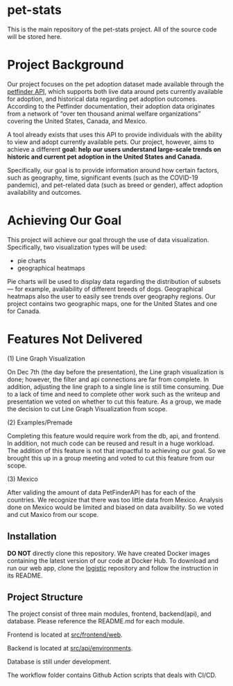 # pet-stats
This is the main repository of the pet-stats project. All of the source code will be stored here.
# Project Background
Our project focuses on the pet adoption dataset made available through the [petfinder API](https://www.petfinder.com/developers/v2/docs/), which supports both live data around pets currently available for adoption, and historical data regarding pet adoption outcomes. According to the Petfinder documentation, their adoption data originates from a network of “over ten thousand animal welfare organizations” covering the United States, Canada, and Mexico. 

A tool already exists that uses this API to provide individuals with the ability to view and adopt currently available pets. Our project, however, aims to achieve a different **goal: help our users understand large-scale trends on historic and current pet adoption in the United States and Canada.** 

Specifically, our goal is to provide information around how certain factors, such as geography, time, significant events (such as the COVID-19 pandemic), and pet-related data (such as breed or gender), affect adoption availability and outcomes. 

# Achieving Our Goal
This project will achieve our goal through the use of data visualization. Specifically, two visualization types will be used: 

- pie charts
- geographical heatmaps

Pie charts will be used to display data regarding the distribution of subsets — for example, availability of different breeds of dogs. Geographical heatmaps also the user to easily see trends over geography regions. Our project contains two geographic maps, one for the United States and one for Canada.

# Features Not Delivered
(1) Line Graph Visualization 

On Dec 7th (the day before the presentation), the Line graph visualization is done; however, the filter and api connections are far from complete. In addition, adjusting the line graph to a single line is still time consuming. Due to a lack of time and need to complete other work such as the writeup and presentation we voted on whether to cut this feature. As a group, we made the decision to cut Line Graph Visualization from scope.

(2) Examples/Premade 

Completing this feature would require work from the db, api, and frontend. In addition, not much code can be reused and result in a huge workload. The addition of this feature is not that impactful to achieving our goal. So we brought this up in a group meeting and voted to cut this feature from our scope.


(3) Mexico

After validing the amount of data PetFinderAPI has for each of the countries. We recognize that there was too little data from Mexico. Analysis done on Mexico would be limited and biased on data avaibility. So we voted and cut Maxico from our scope.



## Installation
**DO NOT** directly clone this repository. We have created Docker images containing the latest version of our code at Docker Hub. To download and run our web app, clone the [logistic](https://github.com/Team-ANANA/logistics) repository and follow the instruction in its README.

## Project Structure
The project consist of three main modules, frontend, backend(api), and database. Please reference the README.md for each module.

Frontend is located at [src/frontend/web](https://github.com/Team-ANANA/pet-stats/tree/main/src/frontend/web).

Backend is located at [src/api/environments](https://github.com/Team-ANANA/pet-stats/tree/main/src/api/environments).

Database is still under development.

The workflow folder contains Github Action scripts that deals with CI/CD.
